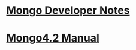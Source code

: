 

# [Mongo Developer Notes](https://university.mongodb.com/certification/developer/about) 
# [Mongo4.2 Manual](https://docs.mongodb.com/manual/)
